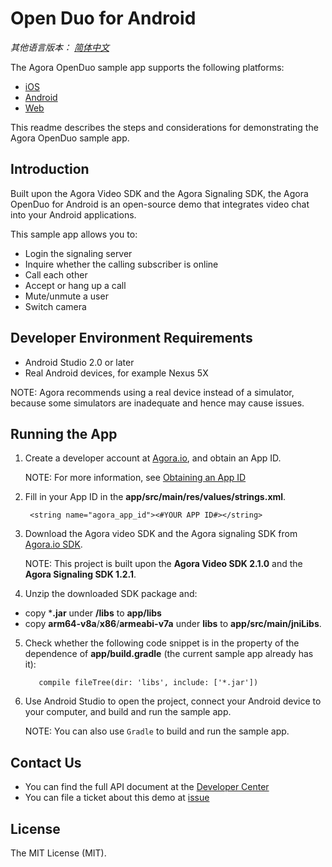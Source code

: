 # Open Duo for Android

*其他语言版本： [简体中文](README.zh.md)*

The Agora OpenDuo sample app supports the following platforms:

* [iOS](https://github.com/AgoraIO/OpenDuo-iOS-Objective-C)
* [Android](https://github.com/AgoraIO/OpenDuo-Android)
* [Web](https://github.com/AgoraIO/OpenDuo-Web)

This readme describes the steps and considerations for demonstrating the Agora OpenDuo sample app.

## Introduction

Built upon the Agora Video SDK and the Agora Signaling SDK, the Agora OpenDuo for Android is an open-source demo that integrates video chat into your Android applications.

This sample app allows you to:

- Login the signaling server
- Inquire whether the calling subscriber is online
- Call each other
- Accept or hang up a call
- Mute/unmute a user
- Switch camera

## Developer Environment Requirements

- Android Studio 2.0 or later
- Real Android devices, for example Nexus 5X

NOTE: Agora recommends using a real device instead of a simulator, because some simulators are inadequate and hence may cause issues. 

## Running the App
1. Create a developer account at [Agora.io](https://dashboard.agora.io/signin/), and obtain an App ID. 
   
   NOTE: For more information, see [Obtaining an App ID](https://docs.agora.io/en/2.2/addons/Signaling/Agora%20Basics/key_signaling?platform=All%20Platforms)
   
2. Fill in your App ID in the **app/src/main/res/values/strings.xml**.

 
        <string name="agora_app_id"><#YOUR APP ID#></string>

3. Download the Agora video SDK and the Agora signaling SDK from [Agora.io SDK](https://www.agora.io/en/download/). 

   NOTE: This project is built upon the **Agora Video SDK 2.1.0** and the **Agora Signaling SDK 1.2.1**.

4. Unzip the downloaded SDK package and: 

  - copy ***.jar** under **/libs** to **app/libs**
  - copy **arm64-v8a**/**x86**/**armeabi-v7a** under **libs** to **app/src/main/jniLibs**.

5. Check whether the following code snippet is in the property of the dependence of **app/build.gradle** (the current sample app already has it):

          compile fileTree(dir: 'libs', include: ['*.jar'])

6. Use Android Studio to open the project, connect your Android device to your computer, and build and run the sample app.

   NOTE: You can also use `Gradle` to build and run the sample app.

## Contact Us

- You can find the full API document at the [Developer Center](https://docs.agora.io/en/)
- You can file a ticket about this demo at [issue](https://github.com/AgoraIO/OpenDuo-iOS-Objective-C/issues)

## License

The MIT License (MIT). 
